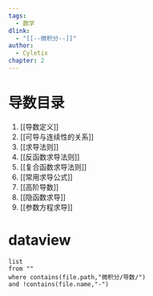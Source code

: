 ```yaml
---
tags:
  - 数学
dlink:
  - "[[--微积分--]]"
author:
  - Cyletix
chapter: 2
---
```

# 导数目录
1. [[导数定义]]
2. [[可导与连续性的关系]]
3. [[求导法则]]
4. [[反函数求导法则]]
5. [[复合函数求导法则]]
6. [[常用求导公式]]
7. [[高阶导数]]
8. [[隐函数求导]]
9. [[参数方程求导]]
# dataview
```dataview
list 
from ""
where contains(file.path,"微积分/导数/")
and !contains(file.name,"-")
```
